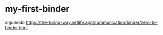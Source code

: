 # my-first-binder
siguiendo https://the-turing-way.netlify.app/communication/binder/zero-to-binder.html
